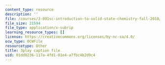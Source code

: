 ```yaml
---
content_type: resource
description: ''
file: /courses/3-091sc-introduction-to-solid-state-chemistry-fall-2010/01dd0236117a4fd101e4a7fbc4b2d9c4_vJChxpbx_Oo.srt
file_size: 21594
file_type: application/x-subrip
learning_resource_types: []
license: https://creativecommons.org/licenses/by-nc-sa/4.0/
ocw_type: OCWFile
resourcetype: Other
title: 3play caption file
uid: 01dd0236-117a-4fd1-01e4-a7fbc4b2d9c4
---
```

